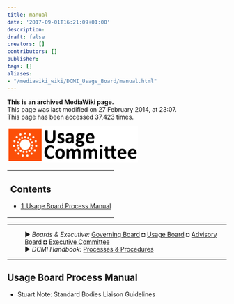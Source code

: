 ```yaml
---
title: manual
date: '2017-09-01T16:21:09+01:00'
description: 
draft: false
creators: []
contributors: []
publisher: 
tags: []
aliases:
- "/mediawiki_wiki/DCMI_Usage_Board/manual.html"
---
```


 **This is an archived MediaWiki page.**  
This page was last modified on 27 February 2014, at 23:07.  
This page has been accessed 37,423 times.

[<img alt="Usage Committee logo" src="/mediawiki_wiki/images/Usage_logo.png" width="300" height="82">](/mediawiki_wiki/images/Usage_logo.png "Usage Committee logo")

<table id="toc" class="toc">
  <tr>
    <td>
      <div id="toctitle">
        <h2>Contents</h2>
      </div>
      <ul>
        <li class="toclevel-1 tocsection-1"><a href="#Usage_Board_Process_Manual"><span class="tocnumber">1</span> <span class="toctext">Usage Board Process Manual</span></a></li>
      </ul>
    </td>
  </tr>
</table>


* * *
<dl>
<dd> ► <i>Boards &amp; Executive:</i> <a href="/mediawiki_wiki/DCMI_Governing_Board.md" title="DCMI Governing Board">Governing Board</a> ◘ <a href="/mediawiki_wiki/DCMI_Usage_Board.md" title="DCMI Usage Board" class="mw-redirect">Usage Board</a> ◘ <a href="/mediawiki_wiki/DCMI_Advisory_Board.md" title="DCMI Advisory Board">Advisory Board</a> ◘ <a href="/mediawiki_wiki/Exec_Committee.md" title="Exec Committee">Executive Committee</a>
</dd>
<dd> ► <i>DCMI Handbook:</i> <a href="/mediawiki_wiki/DCMI_Handbook.md" title="DCMI Handbook">Processes &amp; Procedures</a>
</dd>
</dl>

* * *

## Usage Board Process Manual 

- Stuart Note: Standard Bodies Liaison Guidelines

